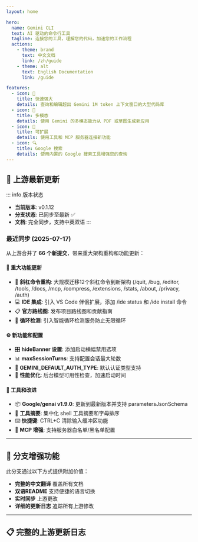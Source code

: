 ```yaml
---
layout: home

hero:
  name: Gemini CLI
  text: AI 驱动的命令行工具
  tagline: 连接您的工具，理解您的代码，加速您的工作流程
  actions:
    - theme: brand
      text: 中文文档
      link: /zh/guide
    - theme: alt
      text: English Documentation
      link: /guide

features:
  - icon: 🚀
    title: 快速强大
    details: 查询和编辑超出 Gemini 1M token 上下文窗口的大型代码库
  - icon: 🎨
    title: 多模态
    details: 使用 Gemini 的多模态能力从 PDF 或草图生成新应用
  - icon: 🔧
    title: 可扩展
    details: 使用工具和 MCP 服务器连接新功能
  - icon: 🔍
    title: Google 搜索
    details: 使用内置的 Google 搜索工具增强您的查询
---
```


## 🔄 上游最新更新

::: info 版本状态
- **当前版本**: v0.1.12
- **分支状态**: 已同步至最新 ✅
- **文档**: 完全同步，支持中英双语
:::

### 最近同步 (2025-07-17)

从上游合并了 **66 个新提交**，带来重大架构重构和功能更新：

#### 🚀 重大功能更新
- 🔧 **斜杠命令重构**: 大规模迁移12个斜杠命令到新架构 (/quit, /bug, /editor, /tools, /docs, /mcp, /compress, /extensions, /stats, /about, /privacy, /auth)
- 💻 **IDE 集成**: 引入 VS Code 伴侣扩展，添加 /ide status 和 /ide install 命令
- 📋 **官方路线图**: 发布项目路线图和贡献指南
- 🔄 **循环检测**: 引入智能循环检测服务防止无限循环

#### ⚙️ 新功能和配置
- 🎛️ **hideBanner 设置**: 添加启动横幅禁用选项
- 📊 **maxSessionTurns**: 支持配置会话最大轮数
- 🔐 **GEMINI_DEFAULT_AUTH_TYPE**: 默认认证类型支持
- 🚀 **性能优化**: 后台模型可用性检查，加速启动时间

#### 🔧 工具和改进
- 📦 **Google/genai v1.9.0**: 更新到最新版本并支持 parametersJsonSchema
- 🎯 **工具摘要**: 集中化 shell 工具摘要和字母排序
- ⌨️ **快捷键**: CTRL+C 清除输入缓冲区功能
- 🔧 **MCP 增强**: 支持服务器白名单/黑名单配置

---

## 🌟 分支增强功能

此分支通过以下方式提供附加价值：

- **完整的中文翻译** 覆盖所有文档
- **双语README** 支持便捷的语言切换
- **实时同步** 上游更改
- **详细的更新日志** 追踪所有上游修改

---

## 📋 完整的上游更新日志

<!--@include: ./zh/changelog-content.md-->


